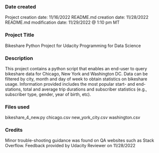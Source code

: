### Date created
Project creation date: 11/16/2022
README.md creation date: 11/28/2022
README.md modification date: 11/29/2022 @ 1:10 pm MT

### Project Title
Bikeshare Python Project for Udacity Programming for Data Science 

### Description
This project contains a python script that enables an end-user to query bikeshare data for Chicago, New York and Washington DC. Data can be filtered by city, month and day of week to obtain
statistics on bikeshare usage. Information provided includes the most popular start- and end-stations, total and average trip durations and subscriber statistics (e.g., subscriber type, gender, year of birth, etc). 

### Files used
bikeshare_4_new.py
chicago.csv
new_york_city.csv
washington.csv

### Credits
Minor trouble-shooting guidance was found on QA websites such as Stack Overflow.
Feedback provided by Udacity Reviewer on 11/28/2022

